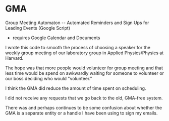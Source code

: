 GMA
===

Group Meeting Automaton -- Automated Reminders and Sign Ups for Leading Events (Google Script)

  - requires Google Calendar and Documents


I wrote this code to smooth the process of choosing a speaker for the weekly group meeting of our laboratory group in Applied Physics/Physics at Harvard.

The hope was that more people would volunteer for group meeting and that less time would be spend on awkwardly waiting for someone to volunteer or our boss deciding who would "volunteer."

I think the GMA did reduce the amount of time spent on scheduling. 

I did not receive any requests that we go back to the old, GMA-free system.

There was and perhaps continues to be some confusion about whether the GMA is a separate entity or a handle I have been using to sign my emails.
